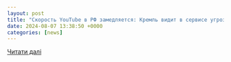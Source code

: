 ```yaml
---
layout: post
title: "Скорость YouTube в РФ замедляется: Кремль видит в сервисе угрозу (ВИДЕО)"
date: 2024-08-07 13:38:50 +0000
categories: [news]
---
```


[Читати далі](https://uatv.ua/skorost-youtube-v-rf-zamedlyaetsya-kreml-vidit-v-servise-ugrozu-video/)
